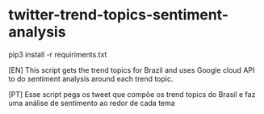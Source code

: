 # twitter-trend-topics-sentiment-analysis
pip3 install -r requiriments.txt

[EN]
This script gets the trend topics for Brazil and uses Google cloud API to do sentiment analysis around each trend topic.

[PT]
Esse script pega os tweet que compõe os trend topics do Brasil e faz uma análise de sentimento ao redor de cada tema
